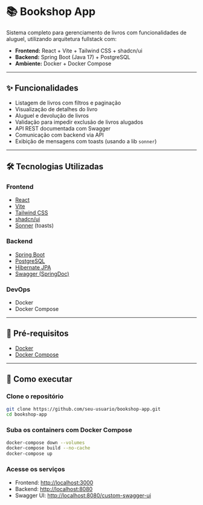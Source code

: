 # 📚 Bookshop App

Sistema completo para gerenciamento de livros com funcionalidades de aluguel, utilizando arquitetura fullstack com:

- **Frontend:** React + Vite + Tailwind CSS + shadcn/ui
- **Backend:** Spring Boot (Java 17) + PostgreSQL
- **Ambiente:** Docker + Docker Compose

---

## ✨ Funcionalidades

- Listagem de livros com filtros e paginação
- Visualização de detalhes do livro
- Aluguel e devolução de livros
- Validação para impedir exclusão de livros alugados
- API REST documentada com Swagger
- Comunicação com backend via API
- Exibição de mensagens com toasts (usando a lib `sonner`)

---

## 🛠 Tecnologias Utilizadas

### Frontend

- [React](https://react.dev/)
- [Vite](https://vitejs.dev/)
- [Tailwind CSS](https://tailwindcss.com/)
- [shadcn/ui](https://ui.shadcn.com/)
- [Sonner](https://sonner.emilkowal.dev/) (toasts)

### Backend

- [Spring Boot](https://spring.io/projects/spring-boot)
- [PostgreSQL](https://www.postgresql.org/)
- [Hibernate JPA](https://hibernate.org/orm/)
- [Swagger (SpringDoc)](https://springdoc.org/)

### DevOps

- Docker
- Docker Compose

---

## 🧪 Pré-requisitos

- [Docker](https://www.docker.com/)
- [Docker Compose](https://docs.docker.com/compose/)

---

## 🚀 Como executar

### Clone o repositório

```bash
git clone https://github.com/seu-usuario/bookshop-app.git
cd bookshop-app
```

### Suba os containers com Docker Compose

```bash
docker-compose down --volumes
docker-compose build --no-cache
docker-compose up
```

### Acesse os serviços

- Frontend: [http://localhost:3000](http://localhost:3000)
- Backend: [http://localhost:8080](http://localhost:8080)
- Swagger UI: [http://localhost:8080/custom-swagger-ui](http://localhost:8080/custom-swagger-ui)
